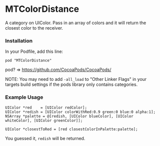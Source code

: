 MTColorDistance
===============

A category on UIColor. Pass in an array of colors and it will return the closest color to the receiver.

### Installation

In your Podfile, add this line:

    pod "MTColorDistance"

pod? => https://github.com/CocoaPods/CocoaPods/

NOTE: You may need to add `-all_load` to "Other Linker Flags" in your targets build settings if the pods library only contains categories.

### Example Usage

    UIColor *red    = [UIColor redColor];
    UIColor *redish = [UIColor colorWithRed:0.9 green:0 blue:0 alpha:1];
    NSArray *palette = @[redish, [UIColor blueColor], [UIColor whiteColor], [UIColor greenColor]];
    
    UIColor *closestToRed = [red closestColorInPalette:palette];
  
You guessed it, `redish` will be returned.  
